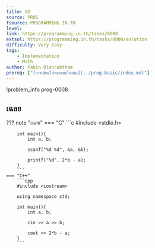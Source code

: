 ```yaml
---
title: X2
source: PROG
fsource: PROGRAMMING.IN.TH
level:
link: https://programming.in.th/tasks/0008
extsol: https://programming.in.th/tasks/0008/solution
difficulty: Very Easy
tags: 
    - Implementation
    - Math
author: Pakin Olanraktham
prereq: ["[การเขียนโปรแกรมเบื้องต้น](../prog-basic/index.md)"]
---
```


!problem_info prog-0008

## เฉลย

??? note "เฉลย"
    === "C"
        ```c
        #include <stdio.h>

        int main(){
            int a, b;

            scanf("%d %d", &a, &b);

            printf("%d", 2*b - a);
        }
        ```
    === "C++"
        ```cpp
        #include <iostream>

        using namespace std;

        int main(){
            int a, b;

            cin >> a >> b;

            cout << 2*b - a;
        }
        ```
